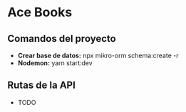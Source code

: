 # Ace Books

## Comandos del proyecto

- **Crear base de datos:** npx mikro-orm schema:create -r
- **Nodemon:** yarn start:dev

## Rutas de la API

- TODO
